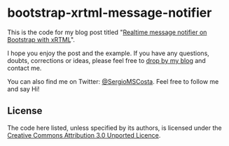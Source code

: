 # bootstrap-xrtml-message-notifier #
This is the code for my blog post titled "[Realtime message notifier on Bootstrap with xRTML](http://sergiocosta.me/post/37836769827/realtime-message-notifier-on-bootstrap-with-xrtml)".

I hope you enjoy the post and the example. If you have any questions, doubts, corrections or ideas, please feel free to [drop by my blog](http://sergiocosta.me/) and contact me.

You can also find me on Twitter: [@SergioMSCosta](https://twitter.com/sergiomscosta). Feel free to follow me and say Hi!
## License ##
The code here listed, unless specified by its authors, is licensed under the [Creative Commons Attribution 3.0 Unported Licence](http://creativecommons.org/licenses/by/3.0/deed.en_US).